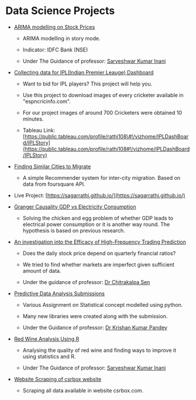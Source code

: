 # **Data Science Projects**

- [ARIMA modelling on Stock Prices](https://github.com/sagarrathi/Projects/tree/master/Arima%20modeling%20on%20Stock%20Prices)

  -   ARIMA modelling in story mode.

  -   Indicator: IDFC Bank (NSE)

  - Under The Guidance of professor: [Sarveshwar Kumar Inani](https://www.linkedin.com/in/sarveshwar-kumar-inani-635a9332/)

    

-   [Collecting data for IPL(Indian Premier Leauge) Dashboard](https://github.com/sagarrathi/Projects/tree/master/Collecting%20data%20for%20IPL%20Dashboard%20)
    
    -   Want to bid for IPL players? This project will help you.
        
    -   Use this project to download images of every cricketer available in \"espncricinfo.com\".
        
    -   For our project images of around 700 Cricketers were obtained 10 minutes.
        
    - Tableau Link: [https://public.tableau.com/profile/rathi108\#!/vizhome/IPLDashBoard/IPLStory](https://public.tableau.com/profile/rathi108#!/vizhome/IPLDashBoard/IPLStory)
    
    
    
-   [Finding Similar Cities to Migrate](https://github.com/sagarrathi/Projects/tree/master/Finding%20Similar%20Cities%20to%20Migrate)
    
    -   A simple Recommender system for inter-city migration. Based on data from foursquare API.
        
- Live Project: [https://sagarrathi.github.io/](https://sagarrathi.github.io/)
    
      
    
-   [Granger Causality GDP vs Electricity Consumption](https://github.com/sagarrathi/Projects/tree/master/Granger%20Causality%20GDP%20vs%20Electricity%20Consumption)
    
    -   Solving the chicken and egg problem of whether GDP leads to electrical power consumption or it is another way round. The hypothesis is based on previous research.
        
        
    
-   [An investigation into the Efficacy of High-Frequency Trading Prediction](https://github.com/sagarrathi/Projects/tree/master/Investigation%20into%20The%20Efficacy%20of%20High%20Frequency%20Trading%20Prediction)
	
    -   Does the daily stock price depend on quarterly financial ratios?
	
    -   We tried to find whether markets are imperfect given sufficient amount of data.
	
    - Under the guidance of professor: [Dr Chitrakalpa Sen](https://www.linkedin.com/in/chitrakalpa-sen-7666467/)
    
      
    
- [Predictive Data Analysis Submissions](https://github.com/sagarrathi/Projects/tree/master/Predictive%20Data%20Analysis%20Submissions)

  -   Various Assignment on Statistical concept modelled using python.

  -   Many new libraries were created along with the submission.

  - Under the Guidance of professor: [Dr Krishan Kumar Pandey](https://www.linkedin.com/in/dr-krishan-kumar-pandey-02790514/)

    

- [Red Wine Analysis Using R](https://github.com/sagarrathi/Projects/tree/master/Red%20Wine%20Analysis%20Using%20R)

  -   Analysing the quality of red wine and finding ways to improve it using statistics and R.

  - Under The Guidance of professor: [Sarveshwar Kumar Inani](https://www.linkedin.com/in/sarveshwar-kumar-inani-635a9332/)

    

-   [Website Scraping of csrbox website](https://github.com/sagarrathi/Projects/tree/master/Website%20Scraping%20of%20csrbox%20website)

    -   Scraping all data available in website csrbox.com.
